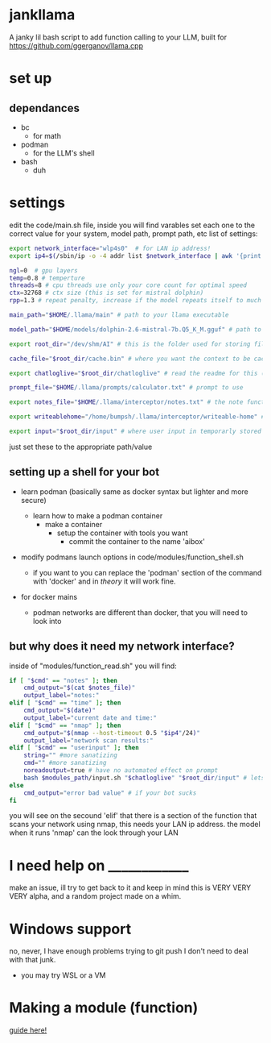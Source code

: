 # jankllama
A janky lil bash script to add function calling to your LLM, built for https://github.com/ggerganov/llama.cpp


# set up

## dependances
- bc 
    - for math
- podman
    - for the LLM's shell
- bash
    - duh

# settings
edit the code/main.sh file, inside you will find varables set each one to the correct value for your system, model path, prompt path, etc
list of settings:
```bash
export network_interface="wlp4s0"  # for LAN ip address!
export ip4=$(/sbin/ip -o -4 addr list $network_interface | awk '{print $4}' | cut -d/ -f1)

ngl=0  # gpu layers
temp=0.8 # temperture
threads=8 # cpu threads use only your core count for optimal speed
ctx=32768 # ctx size (this is set for mistral dolphin)
rpp=1.3 # repeat penalty, increase if the model repeats itself to much

main_path="$HOME/.llama/main" # path to your llama executable

model_path="$HOME/models/dolphin-2.6-mistral-7b.Q5_K_M.gguf" # path to your model

export root_dir="/dev/shm/AI" # this is the folder used for storing files, you should keep it at default

cache_file="$root_dir/cache.bin" # where you want the context to be cached

export chatloglive="$root_dir/chatloglive" # read the readme for this (it might not be documented yet)

prompt_file="$HOME/.llama/prompts/calculator.txt" # prompt to use

export notes_file="$HOME/.llama/interceptor/notes.txt" # the note function requires prompt engineering for the model to use it well (WIP)

export writeablehome="/home/bumpsh/.llama/interceptor/writeable-home" # this will give the bots shell a writable folder to use inside of the container in /root

export input="$root_dir/input" # where user input in temporarly stored

```
just set these to the appropriate path/value


## setting up a shell for your bot
- learn podman (basically same as docker syntax but lighter and more secure)
    - learn how to make a podman container
        - make a container
            - setup the container with tools you want
                - commit the container to the name 'aibox'

- modify podmans launch options in code/modules/function_shell.sh
    - if you want to you can replace the 'podman' section of the command with 'docker' and in *theory* it will work fine.
- for docker mains
    - podman networks are different than docker, that you will need to look into

## but why does it need my network interface?
inside of "modules/function_read.sh" you will find:

```bash
if [ "$cmd" == "notes" ]; then
    cmd_output="$(cat $notes_file)"
    output_label="notes:"
elif [ "$cmd" == "time" ]; then
    cmd_output="$(date)"
    output_label="current date and time:"
elif [ "$cmd" == "nmap" ]; then
    cmd_output="$(nmap --host-timeout 0.5 "$ip4"/24)"
    output_label="network scan results:"
elif [ "$cmd" == "userinput" ]; then
    string="" #more sanatizing
    cmd="" #more sanatizing
    noreadoutput=true # have no automated effect on prompt
    bash $modules_path/input.sh "$chatloglive" "$root_dir/input" # lets user modify context file before passing it to model
else
    cmd_output="error bad value" # if your bot sucks
fi

```

you will see on the secound 'elif' that there is a section of the function that scans your network using nmap, this needs your LAN ip address.
the model when it runs '<read>nmap</read>' can the look through your LAN

# I need help on ____________
make an issue, ill try to get back to it and keep in mind this is VERY VERY VERY alpha, and a random project made on a whim.

# Windows support
no, never, I have enough problems trying to git push I don't need to deal with that junk.
    
- you may try WSL or a VM

# Making a module (function)

[guide here!](docs/modules.md)